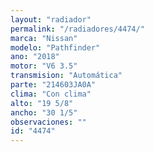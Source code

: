 ```yaml
---
layout: "radiador"
permalink: "/radiadores/4474/"
marca: "Nissan"
modelo: "Pathfinder"
ano: "2018"
motor: "V6 3.5"
transmision: "Automática"
parte: "214603JA0A"
clima: "Con clima"
alto: "19 5/8"
ancho: "30 1/5"
observaciones: ""
id: "4474"
---
```


